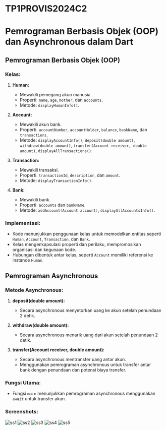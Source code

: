 # TP1PROVIS2024C2
# Pemrograman Berbasis Objek (OOP) dan Asynchronous dalam Dart
## Pemrograman Berbasis Objek (OOP)

### Kelas:

1. **Human:**
   - Mewakili pemegang akun manusia.
   - Properti: `name`, `age`, `mother`, dan `accounts`.
   - Metode: `displayHumanInfo()`.

2. **Account:**
   - Mewakili akun bank.
   - Properti: `accountNumber`, `accountHolder`, `balance`, `bankName`, dan `transactions`.
   - Metode: `displayAccountInfo()`, `deposit(double amount)`, `withdraw(double amount)`, `transfer(Account receiver, double amount)`, `displayAllTransactions()`.

3. **Transaction:**
   - Mewakili transaksi.
   - Properti: `transactionId`, `description`, dan `amount`.
   - Metode: `displayTransactionInfo()`.

4. **Bank:**
   - Mewakili bank.
   - Properti: `accounts` dan `bankName`.
   - Metode: `addAccount(Account account)`, `displayAllAccountsInfo()`.

### Implementasi:

- Kode menunjukkan penggunaan kelas untuk memodelkan entitas seperti `Human`, `Account`, `Transaction`, dan `Bank`.
- Kelas mengenkapsulasi properti dan perilaku, mempromosikan organisasi dan kegunaan kode.
- Hubungan dibentuk antar kelas, seperti `Account` memiliki referensi ke instance `Human`.

## Pemrograman Asynchronous

### Metode Asynchronous:

1. **deposit(double amount):**
   - Secara asynchronous menyetorkan uang ke akun setelah penundaan 2 detik.

2. **withdraw(double amount):**
   - Secara asynchronous menarik uang dari akun setelah penundaan 2 detik.

3. **transfer(Account receiver, double amount):**
   - Secara asynchronous mentransfer uang antar akun.
   - Menggunakan pemrograman asynchronous untuk transfer antar bank dengan penundaan dan potensi biaya transfer.

### Fungsi Utama:

- Fungsi `main` menunjukkan pemrograman asynchronous menggunakan `await` untuk transfer akun.

### Screenshots:
![ss1](https://github.com/fridzfth/TP1PROVIS2024C2/blob/56e8fb78c2d66a5b6a6778bdf960c1fef008659e/Screenshots/Screenshot%202024-03-12%20114602.png)
![ss2](https://github.com/fridzfth/TP1PROVIS2024C2/blob/56e8fb78c2d66a5b6a6778bdf960c1fef008659e/Screenshots/Screenshot%202024-03-12%20114625.png)
![ss3](https://github.com/fridzfth/TP1PROVIS2024C2/blob/56e8fb78c2d66a5b6a6778bdf960c1fef008659e/Screenshots/Screenshot%202024-03-12%20114645.png)
![ss4](https://github.com/fridzfth/TP1PROVIS2024C2/blob/56e8fb78c2d66a5b6a6778bdf960c1fef008659e/Screenshots/Screenshot%202024-03-12%20114703.png)
![ss5](https://github.com/fridzfth/TP1PROVIS2024C2/blob/56e8fb78c2d66a5b6a6778bdf960c1fef008659e/Screenshots/Screenshot%202024-03-12%20114720.png)
